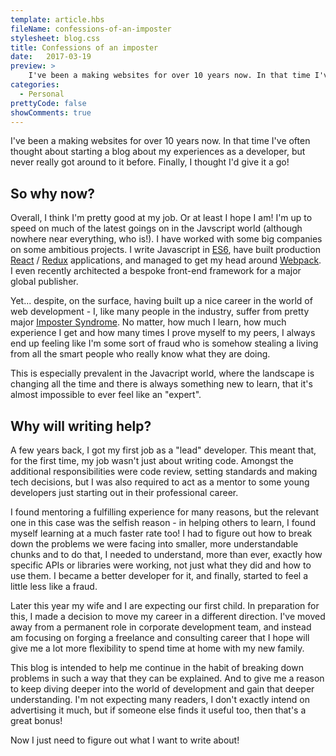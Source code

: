 ```yaml
---
template: article.hbs
fileName: confessions-of-an-imposter
stylesheet: blog.css
title: Confessions of an imposter
date:	2017-03-19
preview: > 
    I've been a making websites for over 10 years now. In that time I've often thought about starting a blog about my experiences as a developer, but never really got around to it before. Finally, I thought I'd give it a go!
categories: 
  - Personal
prettyCode: false
showComments: true
---
```


I've been a making websites for over 10 years now. In that time I've often thought about starting a blog about my experiences as a developer, but never really got around to it before. Finally, I thought I'd give it a go!

## So why now?
Overall, I think I'm pretty good at my job. Or at least I hope I am! I'm up to speed on much of the latest goings on in the Javscript world (although nowhere near everything, who is!). I have worked with some big companies on some ambitious projects. I write Javascript in [ES6](http://es6-features.org/), have built production [React](https://facebook.github.io/react/) / [Redux](https://redux.js.org/docs/introduction/) applications, and managed to get my head around [Webpack](https://webpack.github.io/). I even recently architected a bespoke front-end framework for a major global publisher.

Yet... despite, on the surface, having built up a nice career in the world of web development - I, like many people in the industry, suffer from pretty major [Imposter Syndrome](https://en.wikipedia.org/wiki/Impostor_syndrome). No matter, how much I learn, how much experience I get and how many times I prove myself to my peers, I always end up feeling like I'm some sort of fraud who is somehow stealing a living from all the smart people who really know what they are doing.

This is especially prevalent in the Javacript world, where the landscape is changing all the time and there is always something new to learn, that it's almost impossible to ever feel like an "expert".

## Why will writing help?
A few years back, I got my first job as a "lead" developer. This meant that, for the first time, my job wasn't just about writing code. Amongst the additional responsibilities were code review, setting standards and making tech decisions, but I was also required to act as a mentor to some young developers just starting out in their professional career.

I found mentoring a fulfilling experience for many reasons, but the relevant one in this case was the selfish reason - in helping others to learn, I found myself learning at a much faster rate too! I had to figure out how to break down the problems we were facing into smaller, more understandable chunks and to do that, I needed to understand, more than ever, exactly how specific APIs or libraries were working, not just what they did and how to use them. I became a better developer for it, and finally, started to feel a little less like a fraud.

Later this year my wife and I are expecting our first child. In preparation for this, I made a decision to move my career in a different direction. I've moved away from a permanent role in corporate development team, and instead am focusing on forging a freelance and consulting career that I hope will give me a lot more flexibility to spend time at home with my new family.

This blog is intended to help me continue in the habit of breaking down problems in such a way that they can be explained. And to give me a reason to keep diving deeper into the world of development and gain that deeper understanding. I'm not expecting many readers, I don't exactly intend on advertising it much, but if someone else finds it useful too, then that's a great bonus!

Now I just need to figure out what I want to write about!